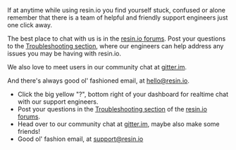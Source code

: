 If at anytime while using resin.io you find yourself stuck, confused or alone remember that there is a team of helpful and friendly support engineers just one click away. 

The best place to chat with us is in the [resin.io forums](https://forums.resin.io). Post your questions to the [Troubleshooting section](https://forums.resin.io/c/troubleshooting), where our engineers can help address any issues you may be having with resin.io.  

We also love to meet users in our community chat at [gitter.im](https://gitter.im/resin-io/chat).

And there's always good ol' fashioned email, at hello@resin.io.

* Click the big yellow "?", bottom right of your dashboard for realtime chat with our support engineers.
* Post your questions in the [Troubleshooting section](https://forums.resin.io/c/troubleshooting) of the [resin.io forums](https://forums.resin.io/).
* Head over to our community chat at [gitter.im](https://gitter.im/resin-io/chat), maybe also make some friends!
* Good ol' fashion email, at support@resin.io
